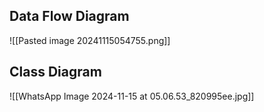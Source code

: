 
## Data Flow Diagram 
![[Pasted image 20241115054755.png]]

## Class Diagram 
![[WhatsApp Image 2024-11-15 at 05.06.53_820995ee.jpg]]
